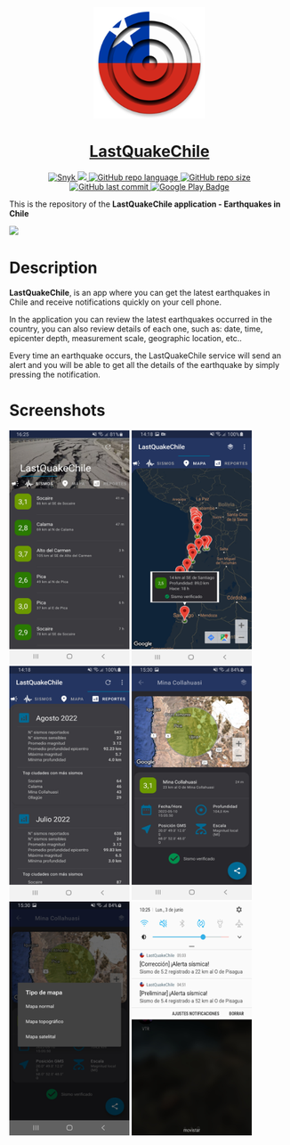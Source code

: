 <p align="center">
  <img src="https://github.com/figonzal1/LastQuakeChile/blob/main/app/src/main/ic_launcher_chile-web.png" width="200" height="200">
</p>
<h1 align="center"><a href="https://play.google.com/store/apps/details?id=cl.figonzal.lastquakechile">LastQuakeChile</a></h1>

<p align="center">

  <a href="https://snyk.io/test/github/figonzal1/LastQuakeChile?targetFile=app/build.gradle" >
        <img alt="Snyk" src="https://snyk.io/test/github/figonzal1/LastQuakeChile/badge.svg?targetFile=app/build.gradle" >
  </a>

  <a href="https://www.codefactor.io/repository/github/figonzal1/LastQuakeChile" >
        <img src="https://www.codefactor.io/repository/github/figonzal1/LastQuakeChile/badge" >
  </a>

  <a href="https://img.shields.io/github/languages/top/figonzal1/LastQuakeChile?color=orange" >
        <img alt="GitHub repo language" src="https://img.shields.io/github/languages/top/figonzal1/LastQuakeChile?color=orange">
  </a>

   <a href="https://img.shields.io/github/repo-size/figonzal1/LastQuakeChile" >
         <img alt="GitHub repo size" src="https://img.shields.io/github/repo-size/figonzal1/LastQuakeChile">
    </a>

   <a href="https://img.shields.io/github/last-commit/figonzal1/LastQuakeChile?color=yellow" >
        <img alt="GitHub last commit" src="https://img.shields.io/github/last-commit/figonzal1/LastQuakeChile?color=yellow">
   </a>
  <a href="https://play.google.com/store/apps/details?id=cl.figonzal.lastquakechile">
        <img alt="Google Play Badge" src="https://img.shields.io/endpoint?color=green&logo=google-play&logoColor=green&url=https%3A%2F%2Fplay.cuzi.workers.dev%2Fplay%3Fi%3Dcl.figonzal.lastquakechile%26l%3DGoogle%2520Play%26m%3DVersion%253A%2520%24version%2520%257C%2520Downloads%2520%2524shortinstalls%2520%257C%2520Updated%253A%2520%2524updated">
  </a>
</p>

This is the repository of the **LastQuakeChile application - Earthquakes in Chile**

<a href="https://play.google.com/store/apps/details?id=cl.figonzal.lastquakechile"><img src="https://play.google.com/intl/en_us/badges/images/generic/en_badge_web_generic.png" height="75"></a>

# Description

**LastQuakeChile**, is an app where you can get the latest earthquakes in Chile and receive notifications quickly on your cell phone.

In the application you can review the latest earthquakes occurred in the country, you can also review details of each one, such as: date, time, epicenter depth, measurement scale, geographic location, etc..

Every time an earthquake occurs, the LastQuakeChile service will send an alert and you will be able to get all the details of the earthquake by simply pressing the notification.

# Screenshots

<img src="https://github.com/figonzal1/LastQuakeChile/blob/main/graphics/screenshots/celular/Screenshot_20220926-162525_LastQuakeChile.jpg" width="216" height="420"> <img src="https://github.com/figonzal1/LastQuakeChile/blob/main/graphics/screenshots/celular/Screenshot_20220926-141821_LastQuakeChile.jpg" width="216" height="420"> <img src="https://github.com/figonzal1/LastQuakeChile/blob/main/graphics/screenshots/celular/Screenshot_20220926-141810_LastQuakeChile.jpg" width="216" height="420"> <img src="https://github.com/figonzal1/LastQuakeChile/blob/main/graphics/screenshots/celular/Screenshot_20220510-153014_LastQuakeChile.jpg" width="216" height="420"> <img src="https://github.com/figonzal1/LastQuakeChile/blob/main/graphics/screenshots/celular/Screenshot_20220510-153024_LastQuakeChile.jpg" width="216" height="420">
<img src="https://github.com/figonzal1/LastQuakeChile/blob/main/graphics/screenshots/celular/Screenshot_20190603-10254.jpg" width="216" height="420"> 
